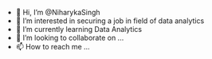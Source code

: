 - 👋 Hi, I’m @NiharykaSingh
- 👀 I’m interested in securing a job in field of data analytics
- 🌱 I’m currently learning Data Analytics
- 💞️ I’m looking to collaborate on ...
- 📫 How to reach me ...

<!---
NiharykaSingh/NiharykaSingh is a ✨ special ✨ repository because its `README.md` (this file) appears on your GitHub profile.
You can click the Preview link to take a look at your changes.
--->
